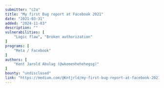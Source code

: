 ```yaml
---
submitter: "c2a"
title: "My first Bug report at Facebook 2021"
date: "2021-03-31"
added: "2024-11-03"
description: ""
vulnerabilities: [
    "Logic flaw", "Broken authorization"
]
programs: [
    "Meta / Facebook"
]
authors: [
    "Kent Jarold Abulag (@wkemenhehehegsg)"
]
bounty: "undisclosed"
link: "https://medium.com/@Kntjrld/my-first-bug-report-at-facebook-2021-bab2c2373ee3"
---
```




